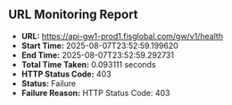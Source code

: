 ## URL Monitoring Report

- **URL:** https://api-gw1-prod1.fisglobal.com/gw/v1/health
- **Start Time:** 2025-08-07T23:52:59.199620
- **End Time:** 2025-08-07T23:52:59.292731
- **Total Time Taken:** 0.093111 seconds
- **HTTP Status Code:** 403
- **Status:** Failure
- **Failure Reason:** HTTP Status Code: 403

